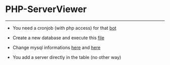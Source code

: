# PHP-ServerViewer
---

- You need a cronjob (with php access) for that [bot](https://github.com/Bara20/PHP-ServerViewer/tree/master/bot)

- Create a new database and execute this [file](https://github.com/Bara20/PHP-ServerViewer/blob/master/sql/servers.sql)
- Change mysql informations [here](https://github.com/Bara20/PHP-ServerViewer/blob/master/bot/viewer.class.php#L7) and [here](https://github.com/Bara20/PHP-ServerViewer/blob/master/_config.php#L5-L9)
- You add a server directly in the table (no other way)
